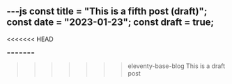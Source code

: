 ---js
const title = "This is a fifth post (draft)";
const date = "2023-01-23";
const draft = true;
---
<<<<<<< HEAD

=======
>>>>>>> eleventy-base-blog
This is a draft post

